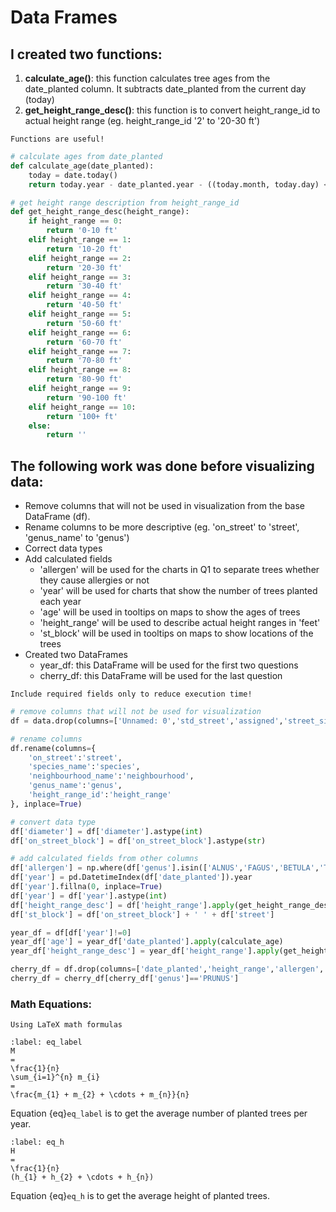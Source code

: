 # Data Frames

## I created two functions:

1. <b>calculate_age()</b>: this function calculates tree ages from the date_planted column. It subtracts date_planted from the current day (today)
2. <b>get_height_range_desc()</b>: this function is to convert height_range_id to actual height range (eg. height_range_id '2' to '20-30 ft')

```{tip}
Functions are useful!
```

```python
# calculate ages from date_planted
def calculate_age(date_planted):
    today = date.today()
    return today.year - date_planted.year - ((today.month, today.day) < (date_planted.month, date_planted.day))

# get height range description from height_range_id
def get_height_range_desc(height_range):
    if height_range == 0:
        return '0-10 ft'
    elif height_range == 1:
        return '10-20 ft'
    elif height_range == 2:
        return '20-30 ft'
    elif height_range == 3:
        return '30-40 ft'
    elif height_range == 4:
        return '40-50 ft'
    elif height_range == 5:
        return '50-60 ft'
    elif height_range == 6:
        return '60-70 ft'
    elif height_range == 7:
        return '70-80 ft'
    elif height_range == 8:
        return '80-90 ft'
    elif height_range == 9:
        return '90-100 ft'
    elif height_range == 10:
        return '100+ ft'
    else:
        return ''
```

## The following work was done before visualizing data:

- Remove columns that will not be used in visualization from the base DataFrame (df).
- Rename columns to be more descriptive (eg. 'on_street' to 'street', 'genus_name' to 'genus')
- Correct data types
- Add calculated fields
    - 'allergen' will be used for the charts in Q1 to separate trees whether they cause allergies or not
    - 'year' will be used for charts that show the number of trees planted each year
    - 'age' will be used in tooltips on maps to show the ages of trees
    - 'height_range' will be used to describe actual height ranges in 'feet'
    - 'st_block' will be used in tooltips on maps to show locations of the trees
- Created two DataFrames
    - year_df: this DataFrame will be used for the first two questions
    - cherry_df: this DataFrame will be used for the last question

```{tip}
Include required fields only to reduce execution time!
```

```python
# remove columns that will not be used for visualization
df = data.drop(columns=['Unnamed: 0','std_street','assigned','street_side_name','civic_number','plant_area','curb','tree_id','cultivar_name','root_barrier'], axis=1)

# rename columns
df.rename(columns={
    'on_street':'street',
    'species_name':'species',
    'neighbourhood_name':'neighbourhood',
    'genus_name':'genus',
    'height_range_id':'height_range'
}, inplace=True)

# convert data type
df['diameter'] = df['diameter'].astype(int)
df['on_street_block'] = df['on_street_block'].astype(str)

# add calculated fields from other columns
df['allergen'] = np.where(df['genus'].isin(['ALNUS','FAGUS','BETULA','TYPHA','CASTANEA','ULMUS','CORYLUS','TSUGA','LARIX','ACER','QUERCUS','POPULUS']), True, False)
df['year'] = pd.DatetimeIndex(df['date_planted']).year
df['year'].fillna(0, inplace=True)
df['year'] = df['year'].astype(int)
df['height_range_desc'] = df['height_range'].apply(get_height_range_desc)
df['st_block'] = df['on_street_block'] + ' ' + df['street']

year_df = df[df['year']!=0]
year_df['age'] = year_df['date_planted'].apply(calculate_age)
year_df['height_range_desc'] = year_df['height_range'].apply(get_height_range_desc)

cherry_df = df.drop(columns=['date_planted','height_range','allergen','year'])
cherry_df = cherry_df[cherry_df['genus']=='PRUNUS']
```

### Math Equations:

```{margin}
Using LaTeX math formulas
```
    
```{math}
:label: eq_label
M
=
\frac{1}{n} 
\sum_{i=1}^{n} m_{i}
=
\frac{m_{1} + m_{2} + \cdots + m_{n}}{n}
```

Equation {eq}`eq_label` is to get the average number of planted trees per year.

```{math}
:label: eq_h
H
=
\frac{1}{n} 
(h_{1} + h_{2} + \cdots + h_{n})
```

Equation {eq}`eq_h` is to get the average height of planted trees.
